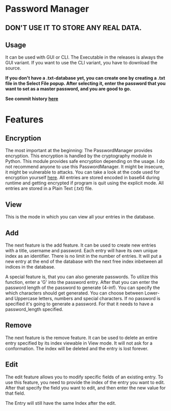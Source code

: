 # Password Manager
## DON'T USE IT TO STORE ANY REAL DATA.
## Usage
It can be used with GUI or CLI. The Executable in the releases is always the GUI variant. If you want to use the CLI variant, you have to download the source.
 
**If you don't have a .txt-database yet, you can create one by creating a .txt file in the Select File popup.
After selecting it, enter the password that you want to set as a master password, and you are good to go.**


**See commit history [here](https://github.com/HuckleberryLovesYou/PasswordManager/branches)**
# Features
## Encryption
The most important at the beginning:
The PasswordManager provides encryption. This encryption is handled by the cryptography module in Python.
This module provides safe encryption depending on the usage. I do not recommend anyone to use this PasswordManager.
It might be insecure, it might be vulnerable to attacks. You can take a look at the code used for encryption yourself [here](https://github.com/HuckleberryLovesYou/PasswordManager/blob/bff3eb0f04a4c916ca5258b17b8e8a082cc5323e/PasswordManagerCryptography.py#L22).
All entries are stored encoded in base64 during runtime and getting encrypted if program is quit using the explicit mode.
All entries are stored in a Plain Text (.txt) file.

## View
This is the mode in which you can view all your entries in the database.

## Add
The next feature is the add feature.
It can be used to create new entries with a title, username and password.
Each entry will have its own unique index as an identifier.
There is no limit in the number of entries.
It will put a new entry at the end of the database with the next free index inbetween all indices in the database.

A special feature is, that you can also generate passwords. To utilize this function, enter a 'G' into the password entry.
After that you can enter the password length of the password to generate (4-inf).
You can specify the which characters should get generated. You can choose between Lower- and Uppercase letters, numbers and special characters.
If no password is specified it's going to generate a password. For that it needs to have a password_length specified.

## Remove
The next feature is the remove feature.
It can be used to delete an entire entry specified by its index viewable in View mode.
It will not ask for a conformation.
The index will be deleted and the entry is lost forever.

## Edit
The edit feature allows you to modify specific fields of an existing entry.
To use this feature, you need to provide the index of the entry you want to edit. After that
specify the field you want to edit, and then enter the new value for that field.

The Entry will still have the same Index after the edit.
